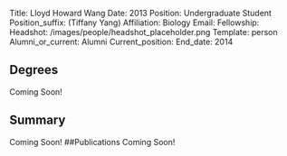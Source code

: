 Title: Lloyd Howard Wang
Date: 2013
Position: Undergraduate Student
Position_suffix: (Tiffany Yang)
Affiliation: Biology
Email: 
Fellowship:
Headshot: /images/people/headshot_placeholder.png
Template: person
Alumni_or_current: Alumni
Current_position: 
End_date: 2014
<!-- Status: draft -->

## Degrees
Coming Soon!
## Summary
Coming Soon!
##Publications
Coming Soon!